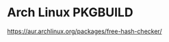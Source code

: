# Arch Linux PKGBUILD

<a href="https://aur.archlinux.org/packages/free-hash-checker/">https://aur.archlinux.org/packages/free-hash-checker/</a>
